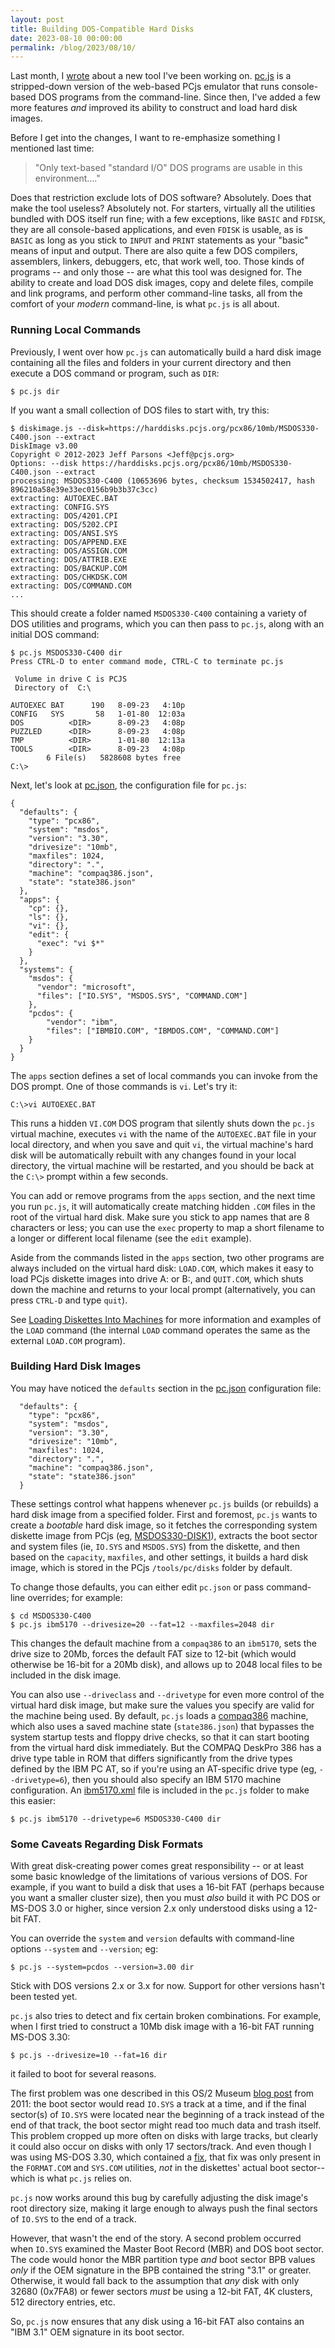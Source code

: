 ```yaml
---
layout: post
title: Building DOS-Compatible Hard Disks
date: 2023-08-10 00:00:00
permalink: /blog/2023/08/10/
---
```


Last month, I [wrote](/blog/2023/07/15/) about a new tool I've been working on. [pc.js](/tools/pc/) is a stripped-down version of the web-based PCjs emulator that runs console-based DOS programs from the command-line.  Since then, I've added a few more features *and* improved its ability to construct and load hard disk images.

Before I get into the changes, I want to re-emphasize something I mentioned last time:

> "Only text-based "standard I/O" DOS programs are usable in this environment...."

Does that restriction exclude lots of DOS software?  Absolutely.  Does that make the tool useless?  Absolutely not.  For starters, virtually all the utilities bundled with DOS itself run fine; with a few exceptions, like `BASIC` and `FDISK`, they are all console-based applications, and even `FDISK` is usable, as is `BASIC` as long as you stick to `INPUT` and `PRINT` statements as your "basic" means of input and output.  There are also quite a few DOS compilers, assemblers, linkers, debuggers, etc, that work well, too.  Those kinds of programs -- and only those -- are what this tool was designed for.  The ability to create and load DOS disk images, copy and delete files, compile and link programs, and perform other command-line tasks, all from the comfort of your *modern* command-line, is what `pc.js` is all about.

### Running Local Commands

Previously, I went over how `pc.js` can automatically build a hard disk image containing all the files and folders in your current directory and then execute a DOS command or program, such as `DIR`:

    $ pc.js dir

If you want a small collection of DOS files to start with, try this:

    $ diskimage.js --disk=https://harddisks.pcjs.org/pcx86/10mb/MSDOS330-C400.json --extract
    DiskImage v3.00
    Copyright © 2012-2023 Jeff Parsons <Jeff@pcjs.org>
    Options: --disk https://harddisks.pcjs.org/pcx86/10mb/MSDOS330-C400.json --extract
    processing: MSDOS330-C400 (10653696 bytes, checksum 1534502417, hash 896210a58e39e33ec0156b9b3b37c3cc)
    extracting: AUTOEXEC.BAT
    extracting: CONFIG.SYS
    extracting: DOS/4201.CPI
    extracting: DOS/5202.CPI
    extracting: DOS/ANSI.SYS
    extracting: DOS/APPEND.EXE
    extracting: DOS/ASSIGN.COM
    extracting: DOS/ATTRIB.EXE
    extracting: DOS/BACKUP.COM
    extracting: DOS/CHKDSK.COM
    extracting: DOS/COMMAND.COM
    ...

This should create a folder named `MSDOS330-C400` containing a variety of DOS utilities and programs, which you can then pass to `pc.js`, along with an initial DOS command:

    $ pc.js MSDOS330-C400 dir
    Press CTRL-D to enter command mode, CTRL-C to terminate pc.js

     Volume in drive C is PCJS       
     Directory of  C:\

    AUTOEXEC BAT      190   8-09-23   4:10p
    CONFIG   SYS       58   1-01-80  12:03a
    DOS          <DIR>      8-09-23   4:08p
    PUZZLED      <DIR>      8-09-23   4:08p
    TMP          <DIR>      1-01-80  12:13a
    TOOLS        <DIR>      8-09-23   4:08p
            6 File(s)   5828608 bytes free
    C:\>

Next, let's look at [pc.json](/tools/pc/pc.json), the configuration file for `pc.js`:

```
{
  "defaults": {
    "type": "pcx86",
    "system": "msdos",
    "version": "3.30",
    "drivesize": "10mb",
    "maxfiles": 1024,
    "directory": ".",
    "machine": "compaq386.json",
    "state": "state386.json"
  },
  "apps": {
    "cp": {},
    "ls": {},
    "vi": {},
    "edit": {
      "exec": "vi $*"
    }
  },
  "systems": {
    "msdos": {
      "vendor": "microsoft",
      "files": ["IO.SYS", "MSDOS.SYS", "COMMAND.COM"]
    },
    "pcdos": {
        "vendor": "ibm",
        "files": ["IBMBIO.COM", "IBMDOS.COM", "COMMAND.COM"]
    }
  }
}                                                                                                                                                           
```

The `apps` section defines a set of local commands you can invoke from the DOS prompt.  One of those commands is `vi`.  Let's try it:

    C:\>vi AUTOEXEC.BAT

This runs a hidden `VI.COM` DOS program that silently shuts down the `pc.js` virtual machine, executes `vi` with the name of the `AUTOEXEC.BAT` file in your local directory, and when you save and quit `vi`, the virtual machine's hard disk will be automatically rebuilt with any changes found in your local directory, the virtual machine will be restarted, and you should be back at the `C:\>` prompt within a few seconds.

You can add or remove programs from the `apps` section, and the next time you run `pc.js`, it will automatically create matching hidden `.COM` files in the root of the virtual hard disk.  Make sure you stick to app names that are 8 characters or less; you can use the `exec` property to map a short filename to a longer or different local filename (see the `edit` example).

Aside from the commands listed in the `apps` section, two other programs are always included on the virtual hard disk: `LOAD.COM`, which makes it easy to load PCjs diskette images into drive A: or B:, and `QUIT.COM`, which shuts down the machine and returns to your local prompt (alternatively, you can press `CTRL-D` and type `quit`).

See [Loading Diskettes Into Machines](/tools/pc/#loading-diskettes-into-machines) for more information and examples of the `LOAD` command (the internal `LOAD` command operates the same as the external `LOAD.COM` program).

### Building Hard Disk Images

You may have noticed the `defaults` section in the [pc.json](/tools/pc/pc.json) configuration file:

```
  "defaults": {
    "type": "pcx86",
    "system": "msdos",
    "version": "3.30",
    "drivesize": "10mb",
    "maxfiles": 1024,
    "directory": ".",
    "machine": "compaq386.json",
    "state": "state386.json"
  }
```

These settings control what happens whenever `pc.js` builds (or rebuilds) a hard disk image from a specified folder.  First and foremost, `pc.js` wants to create a *bootable* hard disk image, so it fetches the corresponding system diskette image from PCjs (eg, [MSDOS330-DISK1](https://diskettes.pcjs.org/pcx86/sys/dos/microsoft/3.30/MSDOS330-DISK1.json)), extracts the boot sector and system files (ie, `IO.SYS` and `MSDOS.SYS`) from the diskette, and then based on the `capacity`, `maxfiles`, and other settings, it builds a hard disk image, which is stored in the PCjs `/tools/pc/disks` folder by default.

To change those defaults, you can either edit `pc.json` or pass command-line overrides; for example:

    $ cd MSDOS330-C400
    $ pc.js ibm5170 --drivesize=20 --fat=12 --maxfiles=2048 dir

This changes the default machine from a `compaq386` to an `ibm5170`, sets the drive size to 20Mb, forces the default FAT size to 12-bit (which would otherwise be 16-bit for a 20Mb disk), and allows up to 2048 local files to be included in the disk image.

You can also use `--driveclass` and `--drivetype` for even more control of the virtual hard disk image, but make sure the values you specify are valid for the machine being used.  By default, `pc.js` loads a [compaq386](/tools/pc/compaq386.json) machine, which also uses a saved machine state (`state386.json`) that bypasses the system startup tests and floppy drive checks, so that it can start booting from the virtual hard disk immediately.  But the COMPAQ DeskPro 386 has a drive type table in ROM that differs significantly from the drive types defined by the IBM PC AT, so if you're using an AT-specific drive type (eg, `--drivetype=6`), then you should also specify an IBM 5170 machine configuration.  An [ibm5170.xml](/tools/pc/ibm5170.xml) file is included in the `pc.js` folder to make this easier:

    $ pc.js ibm5170 --drivetype=6 MSDOS330-C400 dir

### Some Caveats Regarding Disk Formats

With great disk-creating power comes great responsibility -- or at least some basic knowledge of the limitations of various versions of DOS.  For example, if you want to build a disk that uses a 16-bit FAT (perhaps because you want a smaller cluster size), then you must *also* build it with PC DOS or MS-DOS 3.0 or higher, since version 2.x only understood disks using a 12-bit FAT.

You can override the `system` and `version` defaults with command-line options `--system` and `--version`; eg:

    $ pc.js --system=pcdos --version=3.00 dir

Stick with DOS versions 2.x or 3.x for now.  Support for other versions hasn't been tested yet.

`pc.js` also tries to detect and fix certain broken combinations.  For example, when I first tried to construct a 10Mb disk image with a 16-bit FAT running MS-DOS 3.30:

    $ pc.js --drivesize=10 --fat=16 dir

it failed to boot for several reasons.

The first problem was one described in this OS/2 Museum [blog post](http://www.os2museum.com/wp/hang-with-early-dos-boot-sector/) from 2011: the boot sector would read `IO.SYS` a track at a time, and if the final sector(s) of `IO.SYS` were located near the beginning of a track instead of the end of that track, the boot sector might read too much data and trash itself.  This problem cropped up more often on disks with large tracks, but clearly it could also occur on disks with only 17 sectors/track.  And even though I was using MS-DOS 3.30, which contained a [fix](https://www.os2museum.com/wp/dos-boot-hang-update/), that fix was only present in the `FORMAT.COM` and `SYS.COM` utilities, *not* in the diskettes' actual boot sector--which is what `pc.js` relies on.

`pc.js` now works around this bug by carefully adjusting the disk image's root directory size, making it large enough to always push the final sectors of `IO.SYS` to the end of a track.

However, that wasn't the end of the story.  A second problem occurred when `IO.SYS` examined the Master Boot Record (MBR) and DOS boot sector.  The code would honor the MBR partition type *and* boot sector BPB values *only* if the OEM signature in the BPB contained the string "3.1" or greater.  Otherwise, it would fall back to the assumption that *any* disk with only 32680 (0x7FA8) or fewer sectors *must* be using a 12-bit FAT, 4K clusters, 512 directory entries, etc.

So, `pc.js` now ensures that any disk using a 16-bit FAT also contains an "IBM  3.1" OEM signature in its boot sector.
